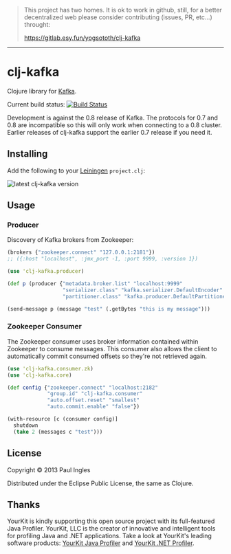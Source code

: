 > This project has two homes.
> It is ok to work in github, still, for a better decentralized web
> please consider contributing (issues, PR, etc...) throught:
>
> https://gitlab.esy.fun/yogsototh/clj-kafka

---


# clj-kafka

Clojure library for [Kafka](https://kafka.apache.org).

Current build status: [![Build Status](https://travis-ci.org/pingles/clj-kafka.png)](https://travis-ci.org/pingles/clj-kafka)

Development is against the 0.8 release of Kafka. The protocols for 0.7 and 0.8 are incompatible so this will only work when connecting to a 0.8 cluster. Earlier releases of clj-kafka support the earlier 0.7 release if you need it.

## Installing

Add the following to your [Leiningen](http://github.com/technomancy/leiningen) `project.clj`:

![latest clj-kafka version](https://clojars.org/clj-kafka/latest-version.svg)

## Usage

### Producer

Discovery of Kafka brokers from Zookeeper:

```clj
(brokers {"zookeeper.connect" "127.0.0.1:2181"})
;; ({:host "localhost", :jmx_port -1, :port 9999, :version 1})
```

```clj
(use 'clj-kafka.producer)

(def p (producer {"metadata.broker.list" "localhost:9999"
                  "serializer.class" "kafka.serializer.DefaultEncoder"
                  "partitioner.class" "kafka.producer.DefaultPartitioner"}))

(send-message p (message "test" (.getBytes "this is my message")))
```

### Zookeeper Consumer

The Zookeeper consumer uses broker information contained within Zookeeper to consume messages. This consumer also allows the client to automatically commit consumed offsets so they're not retrieved again.

```clj
(use 'clj-kafka.consumer.zk)
(use 'clj-kafka.core)

(def config {"zookeeper.connect" "localhost:2182"
             "group.id" "clj-kafka.consumer"
             "auto.offset.reset" "smallest"
             "auto.commit.enable" "false"})

(with-resource [c (consumer config)]
  shutdown
  (take 2 (messages c "test")))
```

## License

Copyright &copy; 2013 Paul Ingles

Distributed under the Eclipse Public License, the same as Clojure.

## Thanks

YourKit is kindly supporting this open source project with its full-featured Java Profiler. YourKit, LLC is the creator of innovative and intelligent tools for profiling Java and .NET applications. Take a look at YourKit's leading software products:
[YourKit Java Profiler](http://www.yourkit.com/java/profiler/index.jsp) and
[YourKit .NET Profiler](http://www.yourkit.com/.net/profiler/index.jsp).
